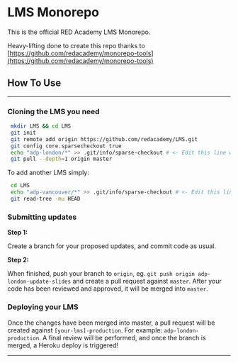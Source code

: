 # LMS Monorepo

This is the official RED Academy LMS Monorepo.

Heavy-lifting done to create this repo thanks to [https://github.com/redacademy/monorepo-tools](https://github.com/redacademy/monorepo-tools)

## How To Use

---

### Cloning the LMS you need

```bash
 mkdir LMS && cd LMS
 git init
 git remote add origin https://github.com/redacademy/LMS.git
 git config core.sparsecheckout true
 echo "adp-london/*" >> .git/info/sparse-checkout # <- Edit this line with the subfolder you need.
 git pull --depth=1 origin master
```

To add another LMS simply:

```bash
 cd LMS
 echo "adp-vancouver/*" >> .git/info/sparse-checkout # <- Edit this line with the subfolder you need.
 git read-tree -mu HEAD
```

### Submitting updates

**Step 1:**

Create a branch for your proposed updates, and commit code as usual. 

**Step 2:**

When finished, push your branch to `origin`, eg. `git push origin adp-london-update-slides` and create a pull request against `master`. After your code has been reviewed and approved, it will be merged into `master`.


### Deploying your LMS

Once the changes have been merged into master, a pull request will be created against `[your-lms]-production`. For example: `adp-london-production`. A final review will be performed, and once the branch is merged, a Heroku deploy is triggered!

---
